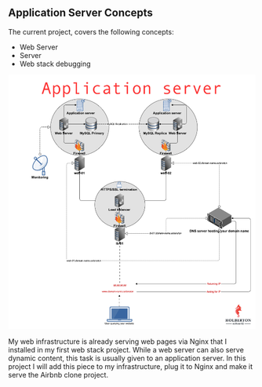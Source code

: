 ## Application Server Concepts

 The current project, covers the following concepts:

- Web Server
- Server
- Web stack debugging

![Application Server](img.jpg)

My web infrastructure is already serving web pages via Nginx that I installed in my first web stack project. While a web server can also serve dynamic content, this task is usually given to an application server. In this project I will add this piece to my infrastructure, plug it to Nginx and make it serve the Airbnb clone project.
